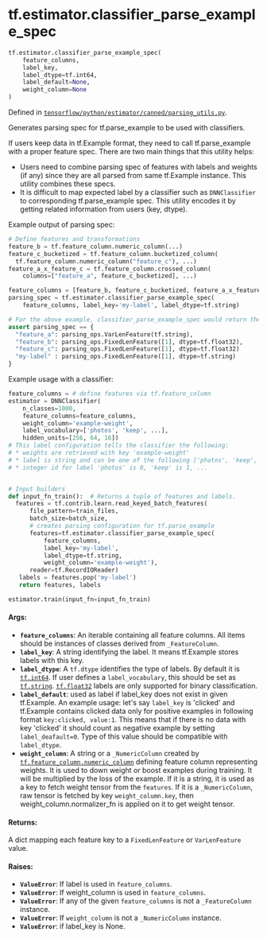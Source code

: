 <div itemscope itemtype="http://developers.google.com/ReferenceObject">
<meta itemprop="name" content="tf.estimator.classifier_parse_example_spec" />
<meta itemprop="path" content="Stable" />
</div>

# tf.estimator.classifier_parse_example_spec

``` python
tf.estimator.classifier_parse_example_spec(
    feature_columns,
    label_key,
    label_dtype=tf.int64,
    label_default=None,
    weight_column=None
)
```



Defined in [`tensorflow/python/estimator/canned/parsing_utils.py`](https://www.tensorflow.org/code/tensorflow/python/estimator/canned/parsing_utils.py).

Generates parsing spec for tf.parse_example to be used with classifiers.

If users keep data in tf.Example format, they need to call tf.parse_example
with a proper feature spec. There are two main things that this utility helps:

* Users need to combine parsing spec of features with labels and weights
  (if any) since they are all parsed from same tf.Example instance. This
  utility combines these specs.
* It is difficult to map expected label by a classifier such as
  `DNNClassifier` to corresponding tf.parse_example spec. This utility encodes
  it by getting related information from users (key, dtype).

Example output of parsing spec:

```python
# Define features and transformations
feature_b = tf.feature_column.numeric_column(...)
feature_c_bucketized = tf.feature_column.bucketized_column(
  tf.feature_column.numeric_column("feature_c"), ...)
feature_a_x_feature_c = tf.feature_column.crossed_column(
    columns=["feature_a", feature_c_bucketized], ...)

feature_columns = [feature_b, feature_c_bucketized, feature_a_x_feature_c]
parsing_spec = tf.estimator.classifier_parse_example_spec(
    feature_columns, label_key='my-label', label_dtype=tf.string)

# For the above example, classifier_parse_example_spec would return the dict:
assert parsing_spec == {
  "feature_a": parsing_ops.VarLenFeature(tf.string),
  "feature_b": parsing_ops.FixedLenFeature([1], dtype=tf.float32),
  "feature_c": parsing_ops.FixedLenFeature([1], dtype=tf.float32)
  "my-label" : parsing_ops.FixedLenFeature([1], dtype=tf.string)
}
```

Example usage with a classifier:

```python
feature_columns = # define features via tf.feature_column
estimator = DNNClassifier(
    n_classes=1000,
    feature_columns=feature_columns,
    weight_column='example-weight',
    label_vocabulary=['photos', 'keep', ...],
    hidden_units=[256, 64, 16])
# This label configuration tells the classifier the following:
# * weights are retrieved with key 'example-weight'
# * label is string and can be one of the following ['photos', 'keep', ...]
# * integer id for label 'photos' is 0, 'keep' is 1, ...


# Input builders
def input_fn_train():  # Returns a tuple of features and labels.
  features = tf.contrib.learn.read_keyed_batch_features(
      file_pattern=train_files,
      batch_size=batch_size,
      # creates parsing configuration for tf.parse_example
      features=tf.estimator.classifier_parse_example_spec(
          feature_columns,
          label_key='my-label',
          label_dtype=tf.string,
          weight_column='example-weight'),
      reader=tf.RecordIOReader)
   labels = features.pop('my-label')
   return features, labels

estimator.train(input_fn=input_fn_train)
```

#### Args:

* <b>`feature_columns`</b>: An iterable containing all feature columns. All items
    should be instances of classes derived from `_FeatureColumn`.
* <b>`label_key`</b>: A string identifying the label. It means tf.Example stores labels
    with this key.
* <b>`label_dtype`</b>: A `tf.dtype` identifies the type of labels. By default it is
    <a href="../../tf/int64.md"><code>tf.int64</code></a>. If user defines a `label_vocabulary`, this should be set as
    <a href="../../tf/string.md"><code>tf.string</code></a>. <a href="../../tf/float32.md"><code>tf.float32</code></a> labels are only supported for binary
    classification.
* <b>`label_default`</b>: used as label if label_key does not exist in given
    tf.Example. An example usage: let's say `label_key` is 'clicked' and
    tf.Example contains clicked data only for positive examples in following
    format `key:clicked, value:1`. This means that if there is no data with
    key 'clicked' it should count as negative example by setting
    `label_deafault=0`. Type of this value should be compatible with
    `label_dtype`.
* <b>`weight_column`</b>: A string or a `_NumericColumn` created by
    <a href="../../tf/feature_column/numeric_column.md"><code>tf.feature_column.numeric_column</code></a> defining feature column representing
    weights. It is used to down weight or boost examples during training. It
    will be multiplied by the loss of the example. If it is a string, it is
    used as a key to fetch weight tensor from the `features`. If it is a
    `_NumericColumn`, raw tensor is fetched by key `weight_column.key`,
    then weight_column.normalizer_fn is applied on it to get weight tensor.


#### Returns:

A dict mapping each feature key to a `FixedLenFeature` or `VarLenFeature`
value.


#### Raises:

* <b>`ValueError`</b>: If label is used in `feature_columns`.
* <b>`ValueError`</b>: If weight_column is used in `feature_columns`.
* <b>`ValueError`</b>: If any of the given `feature_columns` is not a `_FeatureColumn`
    instance.
* <b>`ValueError`</b>: If `weight_column` is not a `_NumericColumn` instance.
* <b>`ValueError`</b>: if label_key is None.